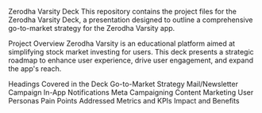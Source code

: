 Zerodha Varsity Deck
This repository contains the project files for the Zerodha Varsity Deck, a presentation designed to outline a comprehensive go-to-market strategy for the Zerodha Varsity app.

Project Overview
Zerodha Varsity is an educational platform aimed at simplifying stock market investing for users. This deck presents a strategic roadmap to enhance user experience, drive user engagement, and expand the app's reach.

Headings Covered in the Deck
Go-to-Market Strategy
Mail/Newsletter Campaign
In-App Notifications
Meta Campaigning
Content Marketing
User Personas
Pain Points Addressed
Metrics and KPIs
Impact and Benefits
